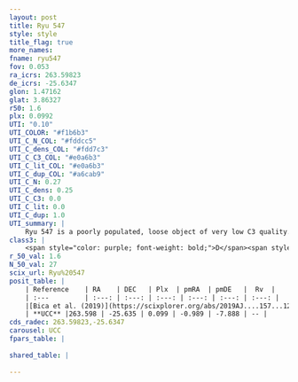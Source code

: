 ```yaml
---
layout: post
title: Ryu 547
style: style
title_flag: true
more_names: 
fname: ryu547
fov: 0.053
ra_icrs: 263.59823
de_icrs: -25.6347
glon: 1.47162
glat: 3.86327
r50: 1.6
plx: 0.0992
UTI: "0.10"
UTI_COLOR: "#f1b6b3"
UTI_C_N_COL: "#fddcc5"
UTI_C_dens_COL: "#fdd7c3"
UTI_C_C3_COL: "#e0a6b3"
UTI_C_lit_COL: "#e0a6b3"
UTI_C_dup_COL: "#a6cab9"
UTI_C_N: 0.27
UTI_C_dens: 0.25
UTI_C_C3: 0.0
UTI_C_lit: 0.0
UTI_C_dup: 1.0
UTI_summary: |
    Ryu 547 is a poorly populated, loose object of very low C3 quality. It is rarely studied in the literature, with no articles listed in the last 6 years.
class3: |
    <span style="color: purple; font-weight: bold;">D</span><span style="color: purple; font-weight: bold;">D</span>
r_50_val: 1.6
N_50_val: 27
scix_url: Ryu%20547
posit_table: |
    | Reference    | RA    | DEC   | Plx  | pmRA  | pmDE   |  Rv  |
    | :---         | :---: | :---: | :---: | :---: | :---: | :---: |
    |[Bica et al. (2019)](https://scixplorer.org/abs/2019AJ....157...12B) | 263.581 | -25.632 | -- | -- | -- | -- |
    | **UCC** |263.598 | -25.635 | 0.099 | -0.989 | -7.888 | -- | 
cds_radec: 263.59823,-25.6347
carousel: UCC
fpars_table: |
    
shared_table: |
    
---
```


